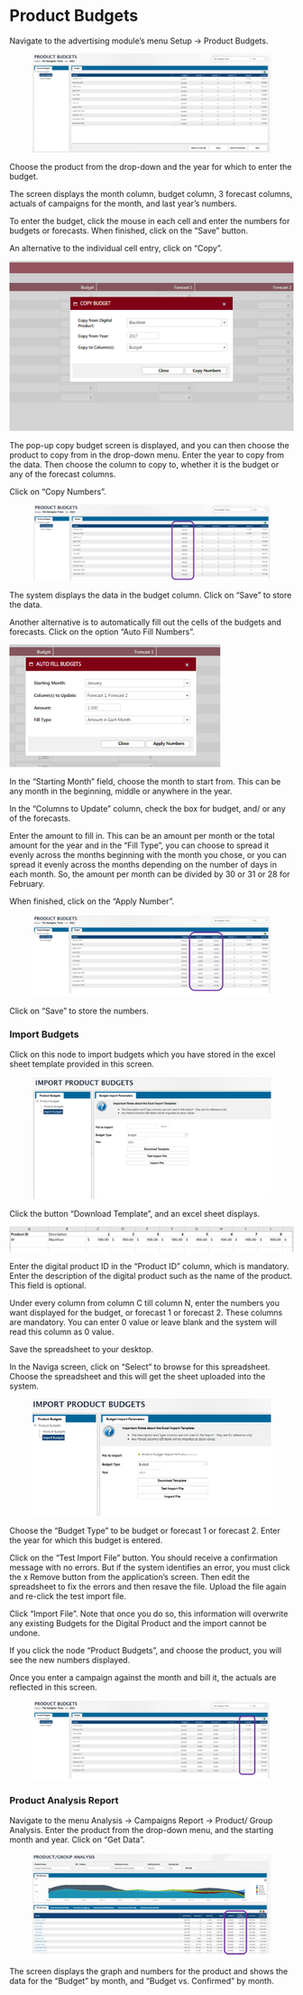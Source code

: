# Product Budgets

Navigate to the advertising module’s menu Setup -> Product Budgets.

<figure><img src="../../../.gitbook/assets/image (1273).png" alt=""><figcaption></figcaption></figure>

Choose the product from the drop-down and the year for which to enter the budget.

The screen displays the month column, budget column, 3 forecast columns, actuals of campaigns for the month, and last year’s numbers.

To enter the budget, click the mouse in each cell and enter the numbers for budgets or forecasts. When finished, click on the “Save” button.

An alternative to the individual cell entry, click on “Copy”.

![](<../../../.gitbook/assets/2 (54).png>)

The pop-up copy budget screen is displayed, and you can then choose the product to copy from in the drop-down menu. Enter the year to copy from the data. Then choose the column to copy to, whether it is the budget or any of the forecast columns.

Click on “Copy Numbers”.

<figure><img src="../../../.gitbook/assets/image (1251).png" alt=""><figcaption></figcaption></figure>

The system displays the data in the budget column. Click on “Save” to store the data.

Another alternative is to automatically fill out the cells of the budgets and forecasts. Click on the option “Auto Fill Numbers”.

![](<../../../.gitbook/assets/4 (4).png>)

In the “Starting Month” field, choose the month to start from. This can be any month in the beginning, middle or anywhere in the year.

In the “Columns to Update” column, check the box for budget, and/ or any of the forecasts.

Enter the amount to fill in. This can be an amount per month or the total amount for the year and in the “Fill Type”, you can choose to spread it evenly across the months beginning with the month you chose, or you can spread it evenly across the months depending on the number of days in each month. So, the amount per month can be divided by 30 or 31 or 28 for February.

When finished, click on the “Apply Number”.

<figure><img src="../../../.gitbook/assets/image (270).png" alt=""><figcaption></figcaption></figure>

Click on “Save” to store the numbers.

### Import Budgets <a href="#_toc79075533" id="_toc79075533"></a>

Click on this node to import budgets which you have stored in the excel sheet template provided in this screen.

<figure><img src="../../../.gitbook/assets/image (534).png" alt=""><figcaption></figcaption></figure>

Click the button “Download Template”, and an excel sheet displays.

![](<../../../.gitbook/assets/7 (17).png>)

Enter the digital product ID in the “Product ID” column, which is mandatory. Enter the description of the digital product such as the name of the product. This field is optional.

Under every column from column C till column N, enter the numbers you want displayed for the budget, or forecast 1 or forecast 2. These columns are mandatory. You can enter 0 value or leave blank and the system will read this column as 0 value.

Save the spreadsheet to your desktop.

In the Naviga screen, click on “Select” to browse for this spreadsheet. Choose the spreadsheet and this will get the sheet uploaded into the system.

<figure><img src="../../../.gitbook/assets/image (255).png" alt=""><figcaption></figcaption></figure>

Choose the “Budget Type” to be budget or forecast 1 or forecast 2. Enter the year for which this budget is entered.

Click on the “Test Import File” button. You should receive a confirmation message with no errors. But if the system identifies an error, you must click the x Remove button from the application’s screen. Then edit the spreadsheet to fix the errors and then resave the file. Upload the file again and re-click the test import file.

Click “Import File”. Note that once you do so, this information will overwrite any existing Budgets for the Digital Product and the import cannot be undone.

If you click the node “Product Budgets”, and choose the product, you will see the new numbers displayed.

Once you enter a campaign against the month and bill it, the actuals are reflected in this screen.

<figure><img src="../../../.gitbook/assets/image (1050).png" alt=""><figcaption></figcaption></figure>

### Product Analysis Report <a href="#_toc79075534" id="_toc79075534"></a>

Navigate to the menu Analysis -> Campaigns Report -> Product/ Group Analysis. Enter the product from the drop-down menu, and the starting month and year. Click on “Get Data”.

<figure><img src="../../../.gitbook/assets/image (1248).png" alt=""><figcaption></figcaption></figure>

The screen displays the graph and numbers for the product and shows the data for the “Budget” by month, and “Budget vs. Confirmed” by month.
